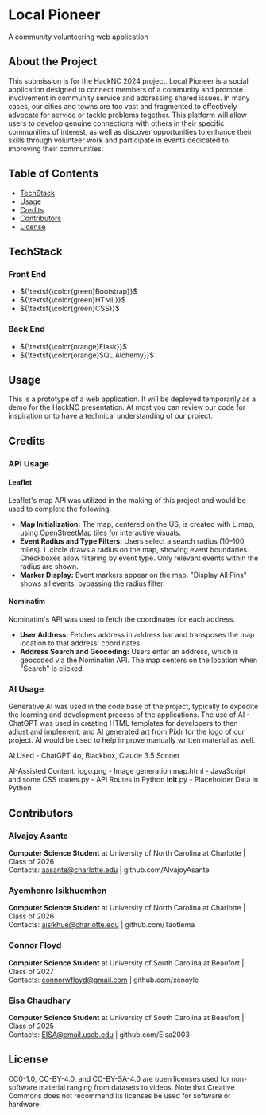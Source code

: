 # Local Pioneer
A community volunteering web application

## About the Project
This submission is for the HackNC 2024 project. Local Pioneer is a social application designed to connect members of a community and promote involvement in community service and addressing shared issues. In many cases, our cities and towns are too vast and fragmented to effectively advocate for service or tackle problems together. This platform will allow users to develop genuine connections with others in their specific communities of interest, as well as discover opportunities to enhance their skills through volunteer work and participate in events dedicated to improving their communities.

## Table of Contents
- [TechStack](#techstack)
- [Usage](#usage)
- [Credits](#credits)
- [Contributors](#contributors)
- [License](#license)

## TechStack
### Front End
- ${\textsf{\color{green}Bootstrap}}$
- ${\textsf{\color{green}HTML}}$
- ${\textsf{\color{green}CSS}}$
### Back End
- ${\textsf{\color{orange}Flask}}$
- ${\textsf{\color{orange}SQL Alchemy}}$

## Usage
This is a prototype of a web application. It will be deployed temporarily as a demo for the HackNC presentation. At most you can review our code for inspiration or to have a technical understanding of our project.

## Credits
### API Usage
#### Leaflet
Leaflet's map API was utilized in the making of this project and would be used to complete the following.
- **Map Initialization:** The map, centered on the US, is created with L.map, using OpenStreetMap tiles for interactive visuals.
- **Event Radius and Type Filters:** Users select a search radius (10–100 miles). L.circle draws a radius on the map, showing event boundaries. Checkboxes allow filtering by event type. Only relevant events within the radius are shown.
- **Marker Display:** Event markers appear on the map. "Display All Pins" shows all events, bypassing the radius filter.

#### Nominatim
Nominatim's API was used to fetch the coordinates for each address.
- **User Address:** Fetches address in address bar and transposes the map location to that address' coordinates.
- **Address Search and Geocoding:** Users enter an address, which is geocoded via the Nominatim API. The map centers on the location when "Search" is clicked.

### AI Usage
Generative AI was used in the code base of the project, typically to expedite the learning and development process of the applications. The use of AI - ChatGPT was used in creating HTML templates for developers to then adjust and implement, and AI generated art from Pixlr for the logo of our project. AI would be used to help improve manually written material as well.

AI Used - ChatGPT 4o, Blackbox, Claude 3.5 Sonnet

AI-Assisted Content:
logo.png - Image generation
map.html - JavaScript and some CSS
routes.py -  API Routes in Python
__init__.py - Placeholder Data in Python



## Contributors
### Alvajoy Asante
**Computer Science Student** at University of North Carolina at Charlotte | Class of 2026<br>
Contacts: aasante@charlotte.edu | github.com/AlvajoyAsante

### Ayemhenre Isikhuemhen
**Computer Science Student** at University of North Carolina at Charlotte | Class of 2026<br>
Contacts: aisikhue@charlotte.edu | github.com/Taotlema

### Connor Floyd
**Computer Science Student** at University of South Carolina at Beaufort | Class of 2027<br>
Contacts: connorwfloyd@gmail.com | github.com/xenoyle

### Eisa Chaudhary
**Computer Science Student** at University of South Carolina at Beaufort | Class of 2025<br>
Contacts: EISA@email.uscb.edu | github.com/Eisa2003

## License
CC0-1.0, CC-BY-4.0, and CC-BY-SA-4.0 are open licenses used for non-software material ranging from datasets to videos. Note that Creative Commons does not recommend its licenses be used for software or hardware.
